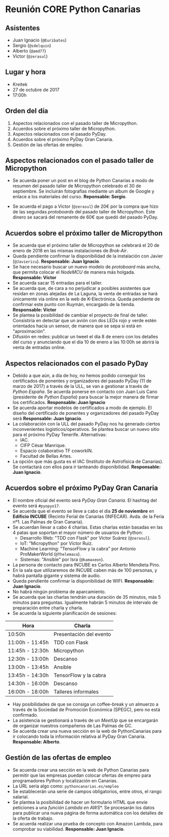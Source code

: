 # Reunión CORE Python Canarias

## Asistentes

- Juan Ignacio (`@Euribates`)
- Sergio (`@sdelquin`)
- Alberto (`@amd77`)
- Víctor (`@zerasul`)

## Lugar y hora

- Kreitek
- 27 de octubre de 2017
- 17:00h

## Orden del día

1. Aspectos relacionados con el pasado taller de Micropython. 
2. Acuerdos sobre el próximo taller de Micropython.
3. Aspectos relacionados con el pasado PyDay.
4. Acuerdos sobre el próximo PyDay Gran Canaria.
5. Gestión de las ofertas de empleo.

## Aspectos relacionados con el pasado taller de Micropython

- Se acuerda poner un post en el blog de Python Canarias a modo de resumen del pasado taller de Micropython celebrado el 30 de septiembre. Se incluirán fotografías mediante un album de Google y enlace a los materiales del curso. **Reponsable: Sergio**.

- Se acuerda el pago a Víctor (`@zerasul`) de 20€ por la compra que hizo de las segundas *protoboards* del pasado taller de Micropython. Este dinero se sacará del remanente de 60€ que quedó del pasado PyDay.

## Acuerdos sobre el próximo taller de Micropython

- Se acuerda que el próximo taller de Micropython se celebrará el 20 de enero de 2018 en las mismas instalaciones de *Brok-Air*.
- Queda pendiente confirmar la disponibilidad de la instalación con Javier (`@Javiericu`). **Responsable: Juan Ignacio**.
- Se hace necesario buscar un nuevo modelo de *protoboard* más ancha, que permita colocar el *NodeMCU* de manera más holgada. **Responsable: Víctor**
- Se acuerda sacar 15 entradas para el taller.
- Se acuerda que, de cara a no perjudicar a posibles asistentes que residan en zonas alejadas de La Laguna, la venta de entradas se hará únicamente vía online en la web de K-Electrónica. Queda pendiente de confirmar este punto con Ruymán, encargado de la tienda. **Responsable: Víctor**
- Se plantea la posibilidad de cambiar el proyecto de final de taller. Consistiría en detectar que un avión con dos LEDs rojo y verde estén orientados hacia un sensor, de manera que se sepa si está en "aproximación".
- Difusión en redes: publicar un tweet el día 8 de enero con los detalles del curso y anunciando que el día 10 de enero a las 10:00h se abrirá la venta de entradas online.

## Aspectos relacionados con el pasado PyDay

- Debido a que aún, a día de hoy, no hemos podido conseguir los certificados de ponentes y organizadores del pasado PyDay (11 de marzo de 2017) a través de la ULL, se van a gestionar a través de *Python España*. Se acuerda ponerse en contacto con Juan Luis Cano (presidente de *Python España*) para buscar la mejor manera de firmar los certificados. **Responsable: Juan Ignacio**
- Se acuerda aportar modelos de certificados a modo de ejemplo. El diseño del certificado de ponentes y organizadores del pasado PyDay será **Responsable: Juan Ignacio**.
- La colaboración con la ULL del pasado PyDay nos ha generado ciertos inconvenientes logísticos/operativos. Se plantea buscar un nuevo sitio para el próximo PyDay Tenerife. Alternativas:
    - IAC.
    - CIFP César Manrique.
    - Espacio colaborativo TF coworkIN.
    - Facultad de Bellas Artes.
- La opción que más gusta es el IAC (Instituto de Astrofísica de Canarias). Se contactará con ellos para ir tanteando disponibilidad. **Responsable: Juan Ignacio**.

## Acuerdos sobre el próximo PyDay Gran Canaria

- El nombre oficial del evento será *PyDay Gran Canaria*. El hashtag del evento será `#pyopyo17`.
- Se acuerda que el evento se lleve a cabo el día **25 de noviembre** en **Edificio INCUBE** (Recinto Ferial de Canarias (INFECAR). Avda. de la Feria nº1. Las Palmas de Gran Canaria).
- Se acuerdan llevar a cabo 4 charlas. Estas charlas están basadas en las 4 patas que soportan el mayor número de usuarios de Python:
    - Desarrollo Web: "TDD con Flask" por Víctor Suárez (`@zerasul`).
    - IoT: "Micropython" por Víctor Ruiz.
    - Machine Learning: "TensorFlow y la cabra" por Antonio ProMakerWorld (`@Thelemaco`).
    - Sistemas: "Ansible" por Isra (`@kamaxeon`).
- La persona de contacto para INCUBE es Carlos Alberto Mendieta Pino.
- En la sala que utilizaremos de INCUBE caben más de 100 personas, y habrá pantalla gigante y sistema de audio.
- Queda pendiente confirmar la disponibilidad de WIFI. **Responsable: Juan Ignacio**.
- No habrá ningún problema de aparcamiento.
- Se acuerda que las charlas tendrán una duración de 35 minutos, más 5 minutos para preguntas. Igualmente habrán 5 minutos de intervalo de preparación entre charla y charla.
- Se acuerda la siguiente planificación de sesiones:

Hora | Charla
--|--
10:50h | Presentación del evento
11:00h - 11:45h | TDD con Flask
11:45h - 12:30h | Micropython
12:30h - 13:00h | Descanso
13:00h - 13:45h | Ansible
13:45h - 14:30h | TensorFlow y la cabra
14:30h - 16:00h | Descanso
16:00h - 18:00h | Talleres informales

- Hay posibilidades de que se consiga un coffee-break y un almuerzo a través de la Sociedad de Promoción Económica (SPEGC), pero no está confirmado.
- La asistencia se gestionará a través de un *MeetUp* que se encargarán de organizar nuestros compañeros de Las Palmas de GC.
- Se acuerda crear una nueva sección en la web de PythonCanarias para ir colocando toda la información relativa al PyDay Gran Canaria. **Responsable: Alberto**.

## Gestión de las ofertas de empleo

- Se acuerda crear una sección en la web de Python Canarias para permitir que las empresas puedan colocar ofertas de empreo para programadores Python y localización en Canarias.
- La URL sería algo como: `pythoncanarias.es/empleo`
- Se establecerán una serie de campos obligatorios, entre otros, el rango salarial.
- Se plantea la posibilidad de hacer un formulario HTML que envíe peticiones a una *función Lambda en AWS**. Se procesarán los datos para publicar una nueva página de forma automática con los detalles de la oferta de trabajo.
- Se acuerda realizar una prueba de concepto con Amazon Lambda, para comprobar su viabilidad. **Responsable: Juan Ignacio**.
